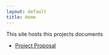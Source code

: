 ```yaml
---
layout: default
title: Home
---
```


This site hosts this projects documents

- [Project Proposal](./proposal.md)